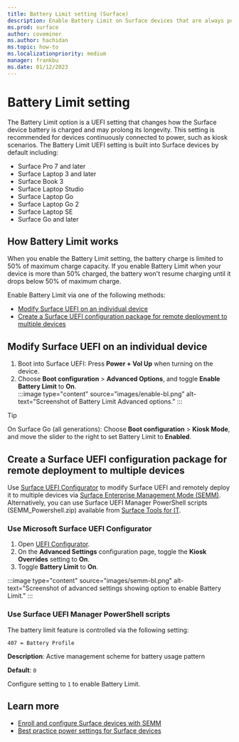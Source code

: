 ```yaml
---
title: Battery Limit setting (Surface)
description: Enable Battery Limit on Surface devices that are always powered on such as in kiosk scenarios. Battery Limit is a UEFI setting that changes how the Surface device battery is charged and may prolong its longevity.
ms.prod: surface
author: coveminer
ms.author: hachidan
ms.topic: how-to
ms.localizationpriority: medium
manager: frankbu
ms.date: 01/12/2023
---
```


# Battery Limit setting

The Battery Limit option is a UEFI setting that changes how the Surface device battery is charged and may prolong its longevity. This setting is recommended for devices continuously connected to power, such as kiosk scenarios. The Battery Limit UEFI setting is built into Surface devices by default including:

- Surface Pro 7 and later
- Surface Laptop 3 and later
- Surface Book 3
- Surface Laptop Studio
- Surface Laptop Go
- Surface Laptop Go 2
- Surface Laptop SE
- Surface Go and later

## How Battery Limit works

When you enable the Battery Limit setting, the battery charge is limited to 50% of maximum charge capacity. If you enable Battery Limit when your device is more than 50% charged, the battery won't resume charging until it drops below 50% of maximum charge. 

Enable Battery Limit via one of the following methods:

- [Modify Surface UEFI on an individual device](#modify-surface-uefi-on-an-individual-device)
- [Create a Surface UEFI configuration package for remote deployment to multiple devices](#battery-limit-setting)

## Modify Surface UEFI on an individual device

1. Boot into Surface UEFI: Press **Power + Vol Up** when turning on the device. 
2. Choose **Boot configuration** > **Advanced Options**, and toggle **Enable Battery Limit** to **On**.  
:::image type="content" source="images/enable-bl.png" alt-text="Screenshot of Battery Limit Advanced options." :::

> [!TIP]
> On Surface Go (all generations): Choose **Boot configuration** > **Kiosk Mode**, and move the slider to the right to set Battery Limit to **Enabled**.  

## Create a Surface UEFI configuration package for remote deployment to multiple devices

Use [Surface UEFI Configurator](enroll-and-configure-surface-devices-with-semm.md) to modify Surface UEFI and remotely deploy it to multiple devices via [Surface Enterprise Management Mode (SEMM)](surface-enterprise-management-mode.md). Alternatively, you can use Surface UEFI Manager PowerShell scripts (SEMM_Powershell.zip) available from [Surface Tools for IT](https://www.microsoft.com/download/details.aspx?id=46703).


### Use Microsoft Surface UEFI Configurator

1. Open [UEFI Configurator](enroll-and-configure-surface-devices-with-semm.md). 
2. On the **Advanced Settings** configuration page, toggle the **Kiosk Overrides** setting to **On**.
3. Toggle **Battery Limit** to **On**. 

:::image type="content" source="images/semm-bl.png" alt-text="Screenshot of advanced settings showing option to enable Battery Limit." :::

### Use Surface UEFI Manager PowerShell scripts

The battery limit feature is controlled via the following setting:  

`407 = Battery Profile`

**Description**:  Active management scheme for battery usage pattern

**Default**:  `0`

Configure setting to `1` to enable Battery Limit.

## Learn more

- [Enroll and configure Surface devices with SEMM](enroll-and-configure-surface-devices-with-semm.md)
- [Best practice power settings for Surface devices](maintain-optimal-power-settings-on-Surface-devices.md)
